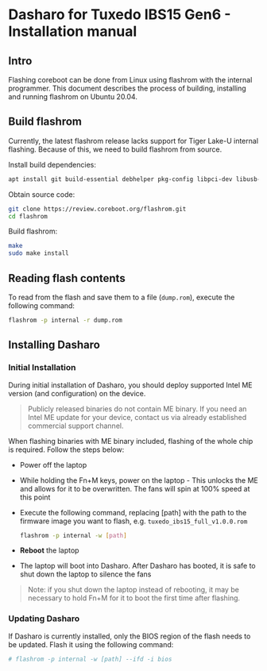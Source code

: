 # Dasharo for Tuxedo IBS15 Gen6 - Installation manual

## Intro

Flashing coreboot can be done from Linux using flashrom with the internal
programmer. This document describes the process of building, installing and
running flashrom on Ubuntu 20.04.

## Build flashrom

Currently, the latest flashrom release lacks support for Tiger Lake-U internal
flashing. Because of this, we need to build flashrom from source.

Install build dependencies:

```bash
apt install git build-essential debhelper pkg-config libpci-dev libusb-1.0-0-dev libftdi1-dev meson
```

Obtain source code:

```bash
git clone https://review.coreboot.org/flashrom.git
cd flashrom
```

Build flashrom:

```bash
make
sudo make install
```

## Reading flash contents

To read from the flash and save them to a file (`dump.rom`), execute the
following command:

```bash
flashrom -p internal -r dump.rom
```

## Installing Dasharo

### Initial Installation

During initial installation of Dasharo, you should deploy supported Intel ME
version (and configuration) on the device.

> Publicly released binaries do not contain ME binary. If you need an Intel ME
> update for your device, contact us via already established commercial support
> channel.

When flashing binaries with ME binary included, flashing of the whole chip is
required. Follow the steps below:

- Power off the laptop
- While holding the Fn+M keys, power on the laptop - This unlocks the ME and
  allows for it to be overwritten. The fans will spin at 100% speed at this
  point
- Execute the following command, replacing [path] with the path to the firmware
  image you want to flash, e.g. `tuxedo_ibs15_full_v1.0.0.rom`

  ```bash
  flashrom -p internal -w [path]
  ```

- **Reboot** the laptop
- The laptop will boot into Dasharo. After Dasharo has booted, it is safe to
  shut down the laptop to silence the fans

> Note: if you shut down the laptop instead of rebooting, it may be necessary
> to hold Fn+M for it to boot the first time after flashing.

### Updating Dasharo

If Dasharo is currently installed, only the BIOS region of the flash needs to
be updated. Flash it using the following command:

```bash
# flashrom -p internal -w [path] --ifd -i bios
```
